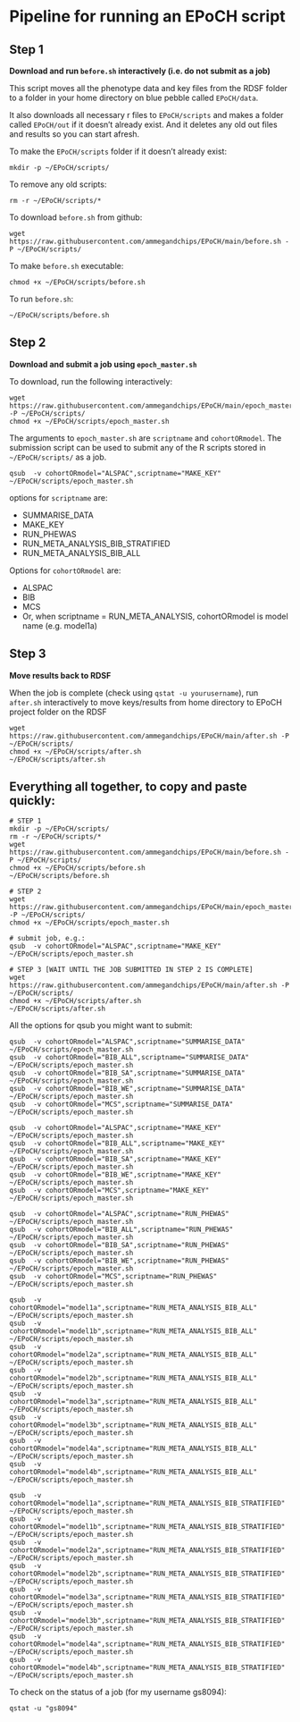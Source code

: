 # Pipeline for running an EPoCH script

## Step 1

**Download and run `before.sh` interactively (i.e. do not submit as a job)**

This script moves all the phenotype data and key files from the RDSF folder to a folder in your home directory on blue pebble called `EPoCH/data`.

It also downloads all necessary r files to `EPoCH/scripts` and makes a folder called `EPoCH/out` if it doesn’t already exist. And it deletes any old out files and results so you can start afresh.

To make the `EPoCH/scripts` folder if it doesn’t already exist:

```
mkdir -p ~/EPoCH/scripts/
```

To remove any old scripts:

```
rm -r ~/EPoCH/scripts/*
```

To download `before.sh` from github:

```
wget https://raw.githubusercontent.com/ammegandchips/EPoCH/main/before.sh -P ~/EPoCH/scripts/
```

To make `before.sh` executable:

```
chmod +x ~/EPoCH/scripts/before.sh
```

To run `before.sh`:

```
~/EPoCH/scripts/before.sh
```

## Step 2

**Download and submit a job using `epoch_master.sh`**

To download, run the following interactively:

```
wget https://raw.githubusercontent.com/ammegandchips/EPoCH/main/epoch_master.sh -P ~/EPoCH/scripts/
chmod +x ~/EPoCH/scripts/epoch_master.sh
```

The arguments to `epoch_master.sh` are `scriptname` and `cohortORmodel`. The submission script can be used to submit any of the R scripts stored in `~/EPoCH/scripts/` as a job. 

```
qsub  -v cohortORmodel="ALSPAC",scriptname="MAKE_KEY" ~/EPoCH/scripts/epoch_master.sh
```

options for `scriptname` are:

  *   SUMMARISE_DATA
  *   MAKE_KEY
  *   RUN_PHEWAS
  *   RUN_META_ANALYSIS_BIB_STRATIFIED
  *   RUN_META_ANALYSIS_BIB_ALL

Options for `cohortORmodel` are:

  *   ALSPAC
  *   BIB
  *   MCS
  *   Or, when scriptname = RUN_META_ANALYSIS, cohortORmodel is model name (e.g. model1a)

## Step 3

**Move results back to RDSF**

When the job is complete (check using `qstat -u yourusername`), run `after.sh` interactively to move keys/results from home directory to EPoCH project folder on the RDSF

```
wget https://raw.githubusercontent.com/ammegandchips/EPoCH/main/after.sh -P ~/EPoCH/scripts/
chmod +x ~/EPoCH/scripts/after.sh
~/EPoCH/scripts/after.sh
```

## Everything all together, to copy and paste quickly:

```
# STEP 1
mkdir -p ~/EPoCH/scripts/
rm -r ~/EPoCH/scripts/*
wget https://raw.githubusercontent.com/ammegandchips/EPoCH/main/before.sh -P ~/EPoCH/scripts/
chmod +x ~/EPoCH/scripts/before.sh
~/EPoCH/scripts/before.sh

# STEP 2
wget https://raw.githubusercontent.com/ammegandchips/EPoCH/main/epoch_master.sh -P ~/EPoCH/scripts/
chmod +x ~/EPoCH/scripts/epoch_master.sh

# submit job, e.g.:
qsub  -v cohortORmodel="ALSPAC",scriptname="MAKE_KEY" ~/EPoCH/scripts/epoch_master.sh

# STEP 3 [WAIT UNTIL THE JOB SUBMITTED IN STEP 2 IS COMPLETE]
wget https://raw.githubusercontent.com/ammegandchips/EPoCH/main/after.sh -P ~/EPoCH/scripts/
chmod +x ~/EPoCH/scripts/after.sh
~/EPoCH/scripts/after.sh
```

All the options for qsub you might want to submit:
```
qsub  -v cohortORmodel="ALSPAC",scriptname="SUMMARISE_DATA" ~/EPoCH/scripts/epoch_master.sh
qsub  -v cohortORmodel="BIB_ALL",scriptname="SUMMARISE_DATA" ~/EPoCH/scripts/epoch_master.sh
qsub  -v cohortORmodel="BIB_SA",scriptname="SUMMARISE_DATA" ~/EPoCH/scripts/epoch_master.sh
qsub  -v cohortORmodel="BIB_WE",scriptname="SUMMARISE_DATA" ~/EPoCH/scripts/epoch_master.sh
qsub  -v cohortORmodel="MCS",scriptname="SUMMARISE_DATA" ~/EPoCH/scripts/epoch_master.sh

qsub  -v cohortORmodel="ALSPAC",scriptname="MAKE_KEY" ~/EPoCH/scripts/epoch_master.sh
qsub  -v cohortORmodel="BIB_ALL",scriptname="MAKE_KEY" ~/EPoCH/scripts/epoch_master.sh
qsub  -v cohortORmodel="BIB_SA",scriptname="MAKE_KEY" ~/EPoCH/scripts/epoch_master.sh
qsub  -v cohortORmodel="BIB_WE",scriptname="MAKE_KEY" ~/EPoCH/scripts/epoch_master.sh
qsub  -v cohortORmodel="MCS",scriptname="MAKE_KEY" ~/EPoCH/scripts/epoch_master.sh

qsub  -v cohortORmodel="ALSPAC",scriptname="RUN_PHEWAS" ~/EPoCH/scripts/epoch_master.sh
qsub  -v cohortORmodel="BIB_ALL",scriptname="RUN_PHEWAS" ~/EPoCH/scripts/epoch_master.sh
qsub  -v cohortORmodel="BIB_SA",scriptname="RUN_PHEWAS" ~/EPoCH/scripts/epoch_master.sh
qsub  -v cohortORmodel="BIB_WE",scriptname="RUN_PHEWAS" ~/EPoCH/scripts/epoch_master.sh
qsub  -v cohortORmodel="MCS",scriptname="RUN_PHEWAS" ~/EPoCH/scripts/epoch_master.sh

qsub  -v cohortORmodel="model1a",scriptname="RUN_META_ANALYSIS_BIB_ALL" ~/EPoCH/scripts/epoch_master.sh
qsub  -v cohortORmodel="model1b",scriptname="RUN_META_ANALYSIS_BIB_ALL" ~/EPoCH/scripts/epoch_master.sh
qsub  -v cohortORmodel="model2a",scriptname="RUN_META_ANALYSIS_BIB_ALL" ~/EPoCH/scripts/epoch_master.sh
qsub  -v cohortORmodel="model2b",scriptname="RUN_META_ANALYSIS_BIB_ALL" ~/EPoCH/scripts/epoch_master.sh
qsub  -v cohortORmodel="model3a",scriptname="RUN_META_ANALYSIS_BIB_ALL" ~/EPoCH/scripts/epoch_master.sh
qsub  -v cohortORmodel="model3b",scriptname="RUN_META_ANALYSIS_BIB_ALL" ~/EPoCH/scripts/epoch_master.sh
qsub  -v cohortORmodel="model4a",scriptname="RUN_META_ANALYSIS_BIB_ALL" ~/EPoCH/scripts/epoch_master.sh
qsub  -v cohortORmodel="model4b",scriptname="RUN_META_ANALYSIS_BIB_ALL" ~/EPoCH/scripts/epoch_master.sh

qsub  -v cohortORmodel="model1a",scriptname="RUN_META_ANALYSIS_BIB_STRATIFIED" ~/EPoCH/scripts/epoch_master.sh
qsub  -v cohortORmodel="model1b",scriptname="RUN_META_ANALYSIS_BIB_STRATIFIED" ~/EPoCH/scripts/epoch_master.sh
qsub  -v cohortORmodel="model2a",scriptname="RUN_META_ANALYSIS_BIB_STRATIFIED" ~/EPoCH/scripts/epoch_master.sh
qsub  -v cohortORmodel="model2b",scriptname="RUN_META_ANALYSIS_BIB_STRATIFIED" ~/EPoCH/scripts/epoch_master.sh
qsub  -v cohortORmodel="model3a",scriptname="RUN_META_ANALYSIS_BIB_STRATIFIED" ~/EPoCH/scripts/epoch_master.sh
qsub  -v cohortORmodel="model3b",scriptname="RUN_META_ANALYSIS_BIB_STRATIFIED" ~/EPoCH/scripts/epoch_master.sh
qsub  -v cohortORmodel="model4a",scriptname="RUN_META_ANALYSIS_BIB_STRATIFIED" ~/EPoCH/scripts/epoch_master.sh
qsub  -v cohortORmodel="model4b",scriptname="RUN_META_ANALYSIS_BIB_STRATIFIED" ~/EPoCH/scripts/epoch_master.sh

```
To check on the status of a job (for my username gs8094):
```
qstat -u "gs8094"
```
